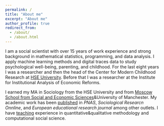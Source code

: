 ```yaml
---
permalink: /
title: "About me"
excerpt: "About me"
author_profile: true
redirect_from: 
  - /about/
  - /about.html
---
```


I am a social scientist with over 15 years of work experience and strong background in mathematical statistics, programming, and data analysis. I apply machine learning methods and digital traces data to study psychological well-being, parenting, and childhood. For the last eight years I was a researcher and then the head of the Center for Modern Childhood Research at 
[HSE University](https://hse.ru/en). Before that I was a researcher at the Institute for Institutional Analysis of Economic Reforms.

I earned my MA in Sociology from the
HSE University and from [Moscow School from Social and Economic Sciences](https://www.msses.ru/en/)&University of Manchester.
My academic work has been [published](publications) in
*PNAS*, *Sociological Researcn Onnline*, and
*European educational research journal* 
among other outlets. I have [teaching](teaching) experience
in quantitative&qualitative methodology and computational social science.

